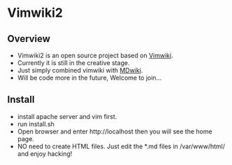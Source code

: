 # Vimwiki2

## Overview
* Vimwiki2 is an open source project based on [Vimwiki](http://vimwiki.github.io).
* Currently it is still in the creative stage.
* Just simply combined vimwiki with [MDwiki](http://dynalon.github.io/mdwiki/#!index.md).
* Will be code more in the future, Welcome to join...

## Install
* install apache server and vim first.
* run install.sh
* Open browser and enter http://localhost then you will see the home page.
* NO need to create HTML files. Just edit the *.md files in /var/www/html/ and enjoy hacking!
